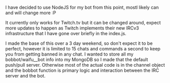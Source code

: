 I have decided to use NodeJS for my bot from this point, mostl likely can and will change more :P

It currently only works for Twitch.tv but it can be changed around, expect more updates to happen as Twitch implements their new IRCv3 infrastructure that I have gone over briefly in the index.js.

I made the base of this over a 3 day weekend, so don't expect it to be perfect, however it is limited to 15 chats and commands a second to keep you from getting banned in any chat. I wanted to store all my bobbot/waifu__bot info into my MongoDB so I made that the default push/pull server. Otherwise most of the actual code is in the channel object and the bobbot function is primary logic and interaction between the IRC server and the bot.